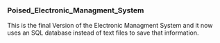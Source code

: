 ### Poised_Electronic_Managment_System
This is the final Version of the Electronic Managment System and it now uses an SQL database instead of text files to save that information.

